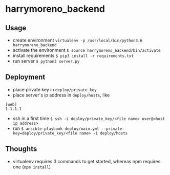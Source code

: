 # harrymoreno_backend

## Usage
- create environment `virtualenv -p /usr/local/bin/python3.6 harrymoreno_backend`
- activate the environment `$ source harrymoreno_backend/bin/activate `
- install requirements `$ pip3 install -r requirements.txt`
- run server `$ python3 server.py`

## Deployment
- place private key in `deploy/private_key`
- place server's ip address in `deploy/hosts`, like
```
[web]
1.1.1.1
```
- ssh in a first time `$ ssh -i deploy/private_key/<file name> user@<host ip address>`
- run `$ ansible-playbook deploy/main.yml --private-key=deploy/private_key/<file name> -i deploy/hosts`

## Thoughts
- virtualenv requires 3 commands to get started, whereas npm requires one (`npm install`)
